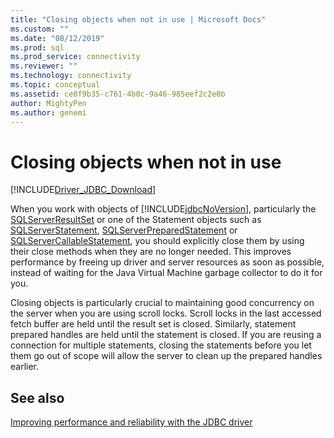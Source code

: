 ```yaml
---
title: "Closing objects when not in use | Microsoft Docs"
ms.custom: ""
ms.date: "08/12/2019"
ms.prod: sql
ms.prod_service: connectivity
ms.reviewer: ""
ms.technology: connectivity
ms.topic: conceptual
ms.assetid: ce8f9b35-c761-4b0c-9a46-985eef2c2e0b
author: MightyPen
ms.author: genemi
---
```

# Closing objects when not in use
[!INCLUDE[Driver_JDBC_Download](../../includes/driver_jdbc_download.md)]

  When you work with objects of [!INCLUDE[jdbcNoVersion](../../includes/jdbcnoversion_md.md)], particularly the [SQLServerResultSet](../../connect/jdbc/reference/sqlserverresultset-class.md) or one of the Statement objects such as [SQLServerStatement](../../connect/jdbc/reference/sqlserverstatement-class.md), [SQLServerPreparedStatement](../../connect/jdbc/reference/sqlserverpreparedstatement-class.md) or [SQLServerCallableStatement](../../connect/jdbc/reference/sqlservercallablestatement-class.md), you should explicitly close them by using their close methods when they are no longer needed. This improves performance by freeing up driver and server resources as soon as possible, instead of waiting for the Java Virtual Machine garbage collector to do it for you.  
  
 Closing objects is particularly crucial to maintaining good concurrency on the server when you are using scroll locks. Scroll locks in the last accessed fetch buffer are held until the result set is closed. Similarly, statement prepared handles are held until the statement is closed. If you are reusing a connection for multiple statements, closing the statements before you let them go out of scope will allow the server to clean up the prepared handles earlier.  
  
## See also  
 [Improving performance and reliability with the JDBC driver](../../connect/jdbc/improving-performance-and-reliability-with-the-jdbc-driver.md)  
  
  
